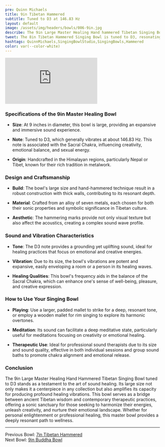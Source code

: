 ```yaml
---
pre: Quinn Michaels
title: 9in Tibetan Hammered
subtitle: Tuned to D3 at 146.83 Hz
layout: default
image: /assets/img/headers/bowls/006-9in.jpg
describe: The 9in Large Master Healing Hand hammered Tibetan Singing Bowl providing an expansive and immersive sound experience.
tweet: The 8in Tibetan Hammered Singing Bowl is tuned to D3, resonating around 146.83 Hz.
hashtags: QuinnMichaels,SingingBowlStudio,SingingBowls,Hammered
color: var(--color-white)
---
```


<div class="videowrapper">
<iframe src="https://www.youtube.com/embed/P7YEFeRuwBg" title="YouTube video player" frameborder="0" allow="accelerometer; autoplay; clipboard-write; encrypted-media; gyroscope; picture-in-picture; web-share" referrerpolicy="strict-origin-when-cross-origin" allowfullscreen></iframe>
</div>

### Specifications of the 9in Master Healing Bowl

- **Size**: At 9 inches in diameter, this bowl is large, providing an expansive and immersive sound experience.

- **Note**: Tuned to D3, which generally vibrates at about 146.83 Hz. This note is associated with the Sacral Chakra, influencing creativity, emotional balance, and sexual energy.

- **Origin**: Handcrafted in the Himalayan regions, particularly Nepal or Tibet, known for their rich tradition in metalwork.

### Design and Craftsmanship

- **Build**: The bowl's large size and hand-hammered technique result in a robust construction with thick walls, contributing to its resonant depth.

- **Material**: Crafted from an alloy of seven metals, each chosen for both their sonic properties and symbolic significance in Tibetan culture.

- **Aesthetic**: The hammering marks provide not only visual texture but also affect the acoustics, creating a complex sound wave profile.

### Sound and Vibration Characteristics

- **Tone**: The D3 note provides a grounding yet uplifting sound, ideal for healing practices that focus on emotional and creative energies.

- **Vibration**: Due to its size, the bowl's vibrations are potent and expansive, easily enveloping a room or a person in its healing waves.

- **Healing Qualities**: This bowl's frequency aids in the balance of the Sacral Chakra, which can enhance one's sense of well-being, pleasure, and creative expression.

### How to Use Your Singing Bowl

- **Playing**: Use a larger, padded mallet to strike for a deep, resonant tone, or employ a wooden mallet for rim singing to explore its harmonic overtones.

- **Meditation**: Its sound can facilitate a deep meditative state, particularly useful for meditations focusing on creativity or emotional healing.

- **Therapeutic Use**: Ideal for professional sound therapists due to its size and sound quality, effective in both individual sessions and group sound baths to promote chakra alignment and emotional release.

### Conclusion

The 9in Large Master Healing Hand Hammered Tibetan Singing Bowl tuned to D3 stands as a testament to the art of sound healing. Its large size not only makes it a centerpiece in any collection but also amplifies its capacity for producing profound healing vibrations. This bowl serves as a bridge between ancient Tibetan wisdom and contemporary therapeutic practices, offering a sonic sanctuary for those seeking to harmonize their energies, unleash creativity, and nurture their emotional landscape. Whether for personal enlightenment or professional healing, this master bowl provides a deeply resonant path to wellness.

---

Previous Bowl: [7in Tibetan Hammered](005-8in-hammered)  
Next Bowl: [9in Buddha Bowl](007-9in-buddha)
